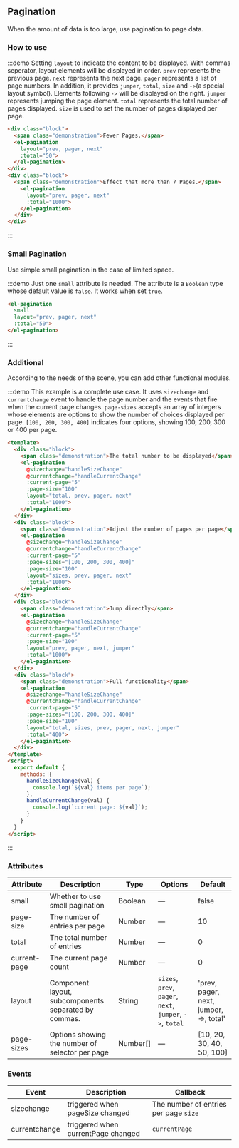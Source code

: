 ## Pagination 

When the amount of data is too large, use pagination to page data.

### How to use

:::demo Setting `layout` to indicate the content to be displayed. With commas seperator, layout elements will be displayed in order. `prev` represents the previous page. `next` represents the next page. `pager` represents a list of page numbers. In addition, it provides `jumper`, `total`, `size` and `->`(a special layout symbol). Elements following `->` will be displayed on the right. `jumper` represents jumping the page element. `total` represents the total number of pages displayed. `size` is used to set the number of pages displayed per page.
```html
<div class="block">
  <span class="demonstration">Fewer Pages.</span>
  <el-pagination
    layout="prev, pager, next"
    :total="50">
  </el-pagination>
</div>
<div class="block">
  <span class="demonstration">Effect that more than 7 Pages.</span>
    <el-pagination
      layout="prev, pager, next"
      :total="1000">
    </el-pagination>
  </div>
</div>
```
:::

### Small Pagination

Use simple small pagination in the case of limited space.

:::demo Just one `small` attribute is needed. The attribute is a `Boolean` type whose default value is `false`. It works when set `true`.
```html
<el-pagination
  small
  layout="prev, pager, next"
  :total="50">
</el-pagination>
```
:::

### Additional

According to the needs of the scene, you can add other functional modules.

:::demo This example is a complete use case. It uses `sizechange` and `currentchange` event to handle the page number and the events that fire when the current page changes. `page-sizes` accepts an array of integers whose elements are options to show the number of choices displayed per page. `[100, 200, 300, 400]` indicates four options, showing 100, 200, 300 or 400 per page.

```html
<template>
  <div class="block">
    <span class="demonstration">The total number to be displayed</span>
    <el-pagination
      @sizechange="handleSizeChange"
      @currentchange="handleCurrentChange"
      :current-page="5"
      :page-size="100"
      layout="total, prev, pager, next"
      :total="1000">
    </el-pagination>
  </div>
  <div class="block">
    <span class="demonstration">Adjust the number of pages per page</span>
    <el-pagination
      @sizechange="handleSizeChange"
      @currentchange="handleCurrentChange"
      :current-page="5"
      :page-sizes="[100, 200, 300, 400]"
      :page-size="100"
      layout="sizes, prev, pager, next"
      :total="1000">
    </el-pagination>
  </div>
  <div class="block">
    <span class="demonstration">Jump directly</span>
    <el-pagination
      @sizechange="handleSizeChange"
      @currentchange="handleCurrentChange"
      :current-page="5"
      :page-size="100"
      layout="prev, pager, next, jumper"
      :total="1000">
    </el-pagination>
  </div>
  <div class="block">
    <span class="demonstration">Full functionality</span>
    <el-pagination
      @sizechange="handleSizeChange"
      @currentchange="handleCurrentChange"
      :current-page="5"
      :page-sizes="[100, 200, 300, 400]"
      :page-size="100"
      layout="total, sizes, prev, pager, next, jumper"
      :total="400">
    </el-pagination>
  </div>
</template>
<script>
  export default {
    methods: {
      handleSizeChange(val) {
        console.log(`${val} items per page`);
      },
      handleCurrentChange(val) {
        console.log(`current page: ${val}`);
      }
    }
  }
</script>
```
:::
<script>
  export default {
    methods: {
      handleSizeChange(val) {
        console.log(`${val} items per page`);
      },
      handleCurrentChange(val) {
        console.log(`current page: ${val}`);
      }
    },
    mounted() {
      this.$nextTick(() => {
        let demos = document.querySelectorAll('.source');
        let firstDemo = demos[0];
        let lastDemo = demos[demos.length - 1];
        firstDemo.classList.add('first');
        lastDemo.classList.add('last');
      });
    }
  }
</script>
<style>
  .demo-pagination .source.first {
    padding: 0;
    display: flex;
  }

  .demo-pagination .first .block {
    display: inline-block;
    padding: 30px 0;
    text-align: center;
    border-right: solid 1px #EFF2F6;
    flex: 1;
    &:last-child {
      border-right: none;
    }
  }

  .demo-pagination .first .demonstration {
    display: block;
    color: #8492a6;
    font-size: 14px;
    margin-bottom: 20px;
  }

  .demo-pagination .source.last {
    padding: 0;
  }

  .demo-pagination .last .block {
    padding: 30px 24px;
    border-bottom: solid 1px #EFF2F6;
    &:last-child {
      border-bottom: none;      
    }
  }

  .demo-pagination .last .demonstration {
    font-size: 14px;
    color: #8492a6;
    line-height: 44px;
  }

  .demo-pagination .last .demonstration + .el-pagination {
    float: right;
    width: 70%;
    margin: 5px 20px 0 0;
  }
</style>


### Attributes
| Attribute               | Description                                                     | Type              | Options      | Default |
|--------------------|----------------------------------------------------------|-------------------|-------------|--------|
| small              |   Whether to use small pagination    | Boolean |      —       | false |
| page-size              | The number of entries per page                                                   | Number |      —       | 10 |
| total | The total number of entries | Number | — | 0 |
| current-page | The current page count | Number | — | 0|
| layout | Component layout, subcomponents separated by commas. | String | `sizes`, `prev`, `pager`, `next`, `jumper`, `->`, `total` | 'prev, pager, next, jumper, ->, total'  |
| page-sizes | Options showing the number of selector per page | Number[] | — |  [10, 20, 30, 40, 50, 100] |

### Events
| Event | Description | Callback |
|---------|--------|---------|
| sizechange | triggered when pageSize changed | The number of entries per page `size` |
| currentchange | triggered when currentPage changed | `currentPage` |


